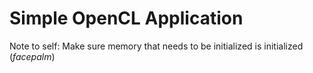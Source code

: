 # Simple OpenCL Application

Note to self: Make sure memory that needs to be initialized is initialized (*facepalm*)
